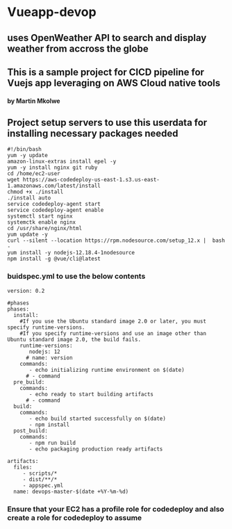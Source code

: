 # Vueapp-devop

## uses OpenWeather API to search and display weather from accross the globe
## This is a sample project for CICD pipeline for Vuejs app leveraging on AWS Cloud native tools

#### by Martin Mkolwe

## Project setup servers to use this userdata for installing necessary packages needed

```
#!/bin/bash
yum -y update
amazon-linux-extras install epel -y
yum -y install nginx git ruby
cd /home/ec2-user
wget https://aws-codedeploy-us-east-1.s3.us-east-1.amazonaws.com/latest/install
chmod +x ./install
./install auto
service codedeploy-agent start
service codedeploy-agent enable
systemctl start nginx
systemctk enable nginx
cd /usr/share/nginx/html
yum update -y
curl --silent --location https://rpm.nodesource.com/setup_12.x |  bash -
yum install -y nodejs-12.18.4-1nodesource
npm install -g @vue/cli@latest
```

### buidspec.yml to use the below contents

```
version: 0.2

#phases
phases:
  install:
    #If you use the Ubuntu standard image 2.0 or later, you must specify runtime-versions.
    #If you specify runtime-versions and use an image other than Ubuntu standard image 2.0, the build fails.
    runtime-versions:
       nodejs: 12
      # name: version
    commands:
       - echo initializing runtime environment on $(date)
      # - command
  pre_build:
    commands:
       - echo ready to start building artifacts
      # - command
  build:
    commands:
       - echo build started successfully on $(date)
       - npm install
  post_build:
    commands:
       - npm run build
       - echo packaging production ready artifacts

artifacts:
  files:
     - scripts/*
     - dist/**/*
     - appspec.yml
  name: devops-master-$(date +%Y-%m-%d)

```

### Ensure that your EC2 has a profile role for codedeploy and also create a role for codedeploy to assume


